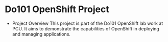 # Do101 OpenShift Project
- Project Overview
This project is part of the Do101 OpenShift lab work at PCU. It aims to demonstrate the capabilities of OpenShift in deploying and managing applications.
